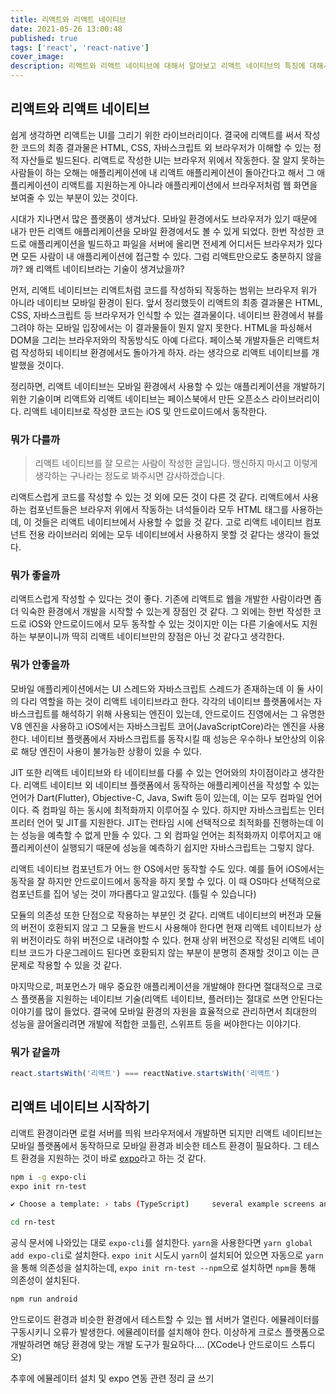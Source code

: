 ```yaml
---
title: 리액트와 리액트 네이티브
date: 2021-05-26 13:00:48
published: true
tags: ['react', 'react-native']
cover_image:
description: 리액트와 리액트 네이티브에 대해서 알아보고 리액트 네이티브의 특징에 대해서 정리
---
```


## 리액트와 리액트 네이티브

쉽게 생각하면 리액트는 UI를 그리기 위한 라이브러리이다. 결국에 리액트를 써서 작성한 코드의 최종 결과물은 HTML, CSS, 자바스크립트 외 브라우저가 이해할 수 있는 정적 자산들로 빌드된다. 리액트로 작성한 UI는 브라우저 위에서 작동한다. 잘 알지 못하는 사람들이 하는 오해는 애플리케이션에 내 리액트 애플리케이션이 돌아간다고 해서 그 애플리케이션이 리액트를 지원하는게 아니라 애플리케이션에서 브라우저처럼 웹 화면을 보여줄 수 있는 부분이 있는 것이다.

시대가 지나면서 많은 플랫폼이 생겨났다. 모바일 환경에서도 브라우저가 있기 때문에 내가 만든 리액트 애플리케이션을 모바일 환경에서도 볼 수 있게 되었다. 한번 작성한 코드로 애플리케이션을 빌드하고 파일을 서버에 올리면 전세계 어디서든 브라우저가 있다면 모든 사람이 내 애플리케이션에 접근할 수 있다. 그럼 리액트만으로도 충분하지 않을까? 왜 리액트 네이티브라는 기술이 생겨났을까?

먼저, 리액트 네이티브는 리액트처럼 코드를 작성하되 작동하는 범위는 브라우저 위가 아니라 네이티브 모바일 환경이 된다. 앞서 정리했듯이 리액트의 최종 결과물은 HTML, CSS, 자바스크립트 등 브라우저가 인식할 수 있는 결과물이다. 네이티브 환경에서 뷰를 그려야 하는 모바일 입장에서는 이 결과물들이 뭔지 알지 못한다. HTML을 파싱해서 DOM을 그리는 브라우저와의 작동방식도 아예 다르다. 페이스북 개발자들은 리액트처럼 작성하되 네이티브 환경에서도 돌아가게 하자. 라는 생각으로 리액트 네이티브를 개발했을 것이다.

정리하면, 리액트 네이티브는 모바일 환경에서 사용할 수 있는 애플리케이션을 개발하기 위한 기술이며 리액트와 리액트 네이티브는 페이스북에서 만든 오픈소스 라이브러리이다. 리액트 네이티브로 작성한 코드는 iOS 및 안드로이드에서 동작한다.

### 뭐가 다를까

> 리액트 네이티브를 잘 모르는 사람이 작성한 글입니다. 맹신하지 마시고 이렇게 생각하는 구나라는 정도로 봐주시면 감사하겠습니다.

리액트스럽게 코드를 작성할 수 있는 것 외에 모든 것이 다른 것 같다. 리액트에서 사용하는 컴포넌트들은 브라우저 위에서 작동하는 녀석들이라 모두 HTML 태그를 사용하는데, 이 것들은 리액트 네이티브에서 사용할 수 없을 것 같다. 고로 리액트 네이티브 컴포넌트 전용 라이브러리 외에는 모두 네이티브에서 사용하지 못할 것 같다는 생각이 들었다.

### 뭐가 좋을까

리액트스럽게 작성할 수 있다는 것이 좋다. 기존에 리액트로 웹을 개발한 사람이라면 좀 더 익숙한 환경에서 개발을 시작할 수 있는게 장점인 것 같다. 그 외에는 한번 작성한 코드로 iOS와 안드로이드에서 모두 동작할 수 있는 것이지만 이는 다른 기술에서도 지원하는 부분이니까 딱히 리액트 네이티브만의 장점은 아닌 것 같다고 생각한다.

### 뭐가 안좋을까

모바일 애플리케이션에서는 UI 스레드와 자바스크립트 스레드가 존재하는데 이 둘 사이의 다리 역할을 하는 것이 리액트 네이티브라고 한다. 각각의 네이티브 플랫폼에서는 자바스크립트를 해석하기 위해 사용되는 엔진이 있는데, 안드로이드 진영에서는 그 유명한 V8 엔진을 사용하고 iOS에서는 자바스크립트 코어(JavaScriptCore)라는 엔진을 사용한다. 네이티브 플랫폼에서 자바스크립트를 동작시킬 때 성능은 우수하나 보안상의 이유로 해당 엔진이 사용이 불가능한 상황이 있을 수 있다.

JIT 또한 리액트 네이티브와 타 네이티브를 다룰 수 있는 언어와의 차이점이라고 생각한다. 리액트 네이티브 외 네이티브 플랫폼에서 동작하는 애플리케이션을 작성할 수 있는 언어가 Dart(Flutter), Objective-C, Java, Swift 등이 있는데, 이는 모두 컴파일 언어이다. 즉 컴파일 하는 동시에 최적화까지 이루어질 수 있다. 하지만 자바스크립트는 인터프리터 언어 및 JIT를 지원한다. JIT는 런타임 시에 선택적으로 최적화를 진행하는데 이는 성능을 예측할 수 없게 만들 수 있다. 그 외 컴파일 언어는 최적화까지 이루어지고 애플리케이션이 실행되기 때문에 성능을 예측하기 쉽지만 자바스크립트는 그렇지 않다.

리액트 네이티브 컴포넌트가 어느 한 OS에서만 동작할 수도 있다. 예를 들어 iOS에서는 동작을 잘 하지만 안드로이드에서 동작을 하지 못할 수 있다. 이 때 OS마다 선택적으로 컴포넌트를 집어 넣는 것이 까다롭다고 알고있다. (틀릴 수 있습니다)

모듈의 의존성 또한 단점으로 작용하는 부분인 것 같다. 리액트 네이티브의 버전과 모듈의 버전이 호환되지 않고 그 모듈을 반드시 사용해야 한다면 현재 리액트 네이티브가 상위 버전이라도 하위 버전으로 내려야할 수 있다. 현재 상위 버전으로 작성된 리액트 네이티브 코드가 다운그레이드 된다면 호환되지 않는 부분이 분명히 존재할 것이고 이는 큰 문제로 작용할 수 있을 것 같다.

마지막으로, 퍼포먼스가 매우 중요한 애플리케이션을 개발해야 한다면 절대적으로 크로스 플랫폼을 지원하는 네이티브 기술(리액트 네이티브, 플러터)는 절대로 쓰면 안된다는 이야기를 많이 들었다. 결국에 모바일 환경의 자원을 효율적으로 관리하면서 최대한의 성능을 끌어올리려면 개발에 적합한 코틀린, 스위프트 등을 써야한다는 이야기다.

### 뭐가 같을까

```js
react.startsWith('리액트') === reactNative.startsWith('리액트')
```

## 리액트 네이티브 시작하기

리액트 환경이라면 로컬 서버를 띄워 브라우저에서 개발하면 되지만 리액트 네이티브는 모바일 플랫폼에서 동작하므로 모바일 환경과 비슷한 테스트 환경이 필요하다. 그 테스트 환경을 지원하는 것이 바로 [expo](https://expo.io)라고 하는 것 같다.

```sh
npm i -g expo-cli
expo init rn-test

✔ Choose a template: › tabs (TypeScript)     several example screens and tabs using react-navigation and TypeScript

cd rn-test
```

공식 문서에 나와있는 대로 `expo-cli`를 설치한다. `yarn`을 사용한다면 `yarn global add expo-cli`로 설치한다. `expo init` 시도시 `yarn`이 설치되어 있으면 자동으로 `yarn`을 통해 의존성을 설치하는데, `expo init rn-test --npm`으로 설치하면 `npm`을 통해 의존성이 설치된다.

```sh
npm run android
```

안드로이드 환경과 비슷한 환경에서 테스트할 수 있는 웹 서버가 열린다. 에뮬레이터를 구동시키니 오류가 발생한다. 에뮬레이터를 설치해야 한다. 이상하게 크로스 플랫폼으로 개발하려면 해당 환경에 맞는 개발 도구가 필요하다.... (XCode나 안드로이드 스튜디오)

추후에 에뮬레이터 설치 및 expo 연동 관련 정리 글 쓰기
